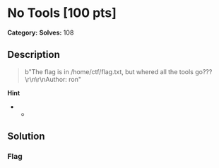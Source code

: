 # No Tools [100 pts]

**Category:** 
**Solves:** 108

## Description
>b"The flag is in /home/ctf/flag.txt, but whered all the tools go???\r\n\r\nAuthor: ron"

**Hint**
* -

## Solution

### Flag

